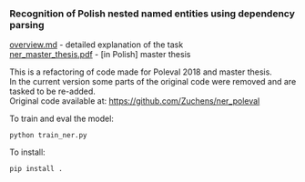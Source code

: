 
### Recognition of Polish nested named entities using dependency parsing

[overview.md](docs%2Foverview.md) - detailed explanation of the task  
[ner_master_thesis.pdf](docs%2Fner_master_thesis.pdf) - [in Polish] master thesis 


This is a refactoring of code made for Poleval 2018 and master thesis.  
In the current version some parts of the original code were removed and are tasked to be re-added.  
Original code available at: https://github.com/Zuchens/ner_poleval  

To train and eval the model: 
```commandline
python train_ner.py
```

To install:
```
pip install .
```